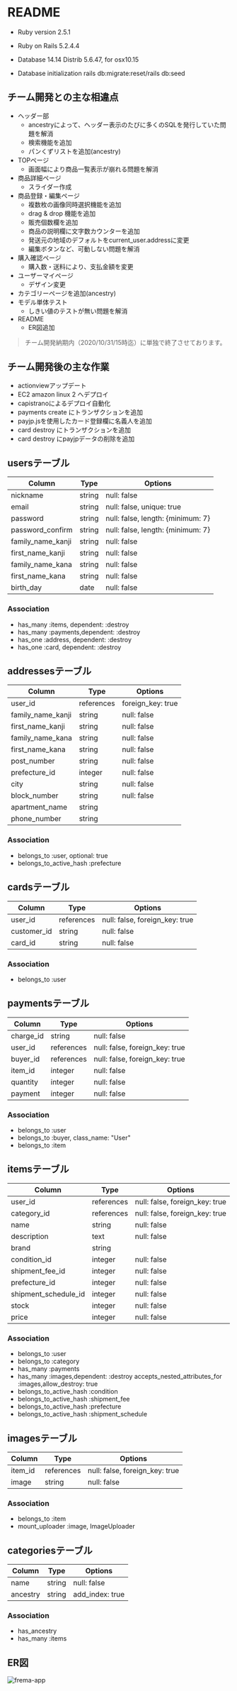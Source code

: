# README

* Ruby version 2.5.1

* Ruby on Rails 5.2.4.4

* Database 14.14 Distrib 5.6.47, for osx10.15

* Database initialization rails db:migrate:reset/rails db:seed

## チーム開発との主な相違点

* ヘッダー部
  * ancestryによって、ヘッダー表示のたびに多くのSQLを発行していた問題を解消
  * 検索機能を追加
  * パンくずリストを追加(ancestry)
* TOPページ
  * 画面幅により商品一覧表示が崩れる問題を解消
* 商品詳細ページ
  * スライダー作成
* 商品登録・編集ページ
  * 複数枚の画像同時選択機能を追加
  * drag & drop 機能を追加
  * 販売個数欄を追加
  * 商品の説明欄に文字数カウンターを追加
  * 発送元の地域のデフォルトをcurrent_user.addressに変更
  * 編集ボタンなど、可動しない問題を解消
* 購入確認ページ
  * 購入数・送料により、支払金額を変更
* ユーザーマイページ
  * デザイン変更
* カテゴリーページを追加(ancestry)
* モデル単体テスト
  * しきい値のテストが無い問題を解消
* README
  * ER図追加

> チーム開発納期内（2020/10/31/15時迄）に単独で終了させております。

## チーム開発後の主な作業
  * actionviewアップデート
  * EC2 amazon linux 2 へデプロイ
  * capistranoによるデプロイ自動化
  * payments create にトランザクションを追加
  * payjp.jsを使用したカード登録欄に名義人を追加
  * card destroy にトランザクションを追加
  * card destroy にpayjpデータの削除を追加

## usersテーブル
|Column|Type|Options|
|------|----|-------|
|nickname|string|null: false|
|email|string|null: false, unique: true|
|password|string|null: false, length: {minimum: 7}|
|password_confirm|string|null: false, length: {minimum: 7}|
|family_name_kanji|string|null: false|
|first_name_kanji|string|null: false|
|family_name_kana|string|null: false|
|first_name_kana|string|null: false|
|birth_day|date|null: false|

### Association
- has_many  :items,   dependent: :destroy
- has_many  :payments,dependent: :destroy
- has_one   :address, dependent: :destroy
- has_one   :card,    dependent: :destroy


## addressesテーブル
|Column|Type|Options|
|------|----|-------|
|user_id|references|foreign_key: true|
|family_name_kanji|string|null: false|
|first_name_kanji|string|null: false|
|family_name_kana|string|null: false|
|first_name_kana|string|null: false|
|post_number|string|null: false|
|prefecture_id|integer|null: false|
|city|string|null: false|
|block_number|string|null: false|
|apartment_name|string||
|phone_number|string||

### Association
- belongs_to :user, optional: true
- belongs_to_active_hash :prefecture


## cardsテーブル
|Column|Type|Options|
|------|----|-------|
|user_id|references|null: false, foreign_key: true|
|customer_id|string|null: false|
|card_id|string|null: false|

### Association
- belongs_to :user


## paymentsテーブル
|Column|Type|Options|
|------|----|-------|
|charge_id|string|null: false|
|user_id|references|null: false, foreign_key: true|
|buyer_id|references|null: false, foreign_key: true|
|item_id|integer|null: false|
|quantity|integer|null: false|
|payment|integer|null: false|

### Association
- belongs_to :user
- belongs_to :buyer, class_name: "User"
- belongs_to :item


## itemsテーブル
|Column|Type|Options|
|------|----|-------|
|user_id|references|null: false, foreign_key: true|
|category_id|references|null: false, foreign_key: true|
|name|string|null: false|
|description|text|null: false|
|brand|string||
|condition_id|integer|null: false|
|shipment_fee_id|integer|null: false|
|prefecture_id|integer|null: false|
|shipment_schedule_id|integer|null: false|
|stock|integer|null: false|
|price|integer|null: false|

### Association
- belongs_to :user
- belongs_to :category
- has_many :payments
- has_many :images,dependent: :destroy
  accepts_nested_attributes_for :images,allow_destroy: true
- belongs_to_active_hash :condition
- belongs_to_active_hash :shipment_fee
- belongs_to_active_hash :prefecture
- belongs_to_active_hash :shipment_schedule


## imagesテーブル
|Column|Type|Options|
|------|----|-------|
|item_id|references|null: false, foreign_key: true|
|image|string|null: false|

### Association
- belongs_to :item
- mount_uploader :image, ImageUploader


## categoriesテーブル
|Column|Type|Options|
|------|----|-------|
|name|string|null: false|
|ancestry|string|add_index: true|

### Association
- has_ancestry
- has_many :items

## ER図
![frema-app](https://user-images.githubusercontent.com/66042540/97772339-65f5a900-1b89-11eb-9b65-4faa73f08daf.jpg)

